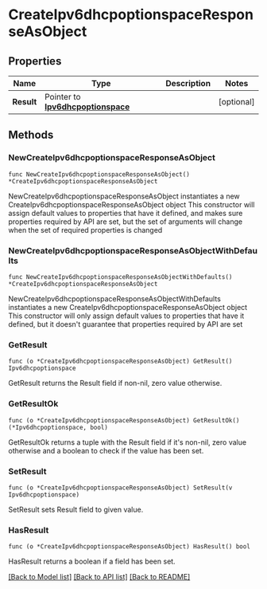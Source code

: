 # CreateIpv6dhcpoptionspaceResponseAsObject

## Properties

Name | Type | Description | Notes
------------ | ------------- | ------------- | -------------
**Result** | Pointer to [**Ipv6dhcpoptionspace**](Ipv6dhcpoptionspace.md) |  | [optional] 

## Methods

### NewCreateIpv6dhcpoptionspaceResponseAsObject

`func NewCreateIpv6dhcpoptionspaceResponseAsObject() *CreateIpv6dhcpoptionspaceResponseAsObject`

NewCreateIpv6dhcpoptionspaceResponseAsObject instantiates a new CreateIpv6dhcpoptionspaceResponseAsObject object
This constructor will assign default values to properties that have it defined,
and makes sure properties required by API are set, but the set of arguments
will change when the set of required properties is changed

### NewCreateIpv6dhcpoptionspaceResponseAsObjectWithDefaults

`func NewCreateIpv6dhcpoptionspaceResponseAsObjectWithDefaults() *CreateIpv6dhcpoptionspaceResponseAsObject`

NewCreateIpv6dhcpoptionspaceResponseAsObjectWithDefaults instantiates a new CreateIpv6dhcpoptionspaceResponseAsObject object
This constructor will only assign default values to properties that have it defined,
but it doesn't guarantee that properties required by API are set

### GetResult

`func (o *CreateIpv6dhcpoptionspaceResponseAsObject) GetResult() Ipv6dhcpoptionspace`

GetResult returns the Result field if non-nil, zero value otherwise.

### GetResultOk

`func (o *CreateIpv6dhcpoptionspaceResponseAsObject) GetResultOk() (*Ipv6dhcpoptionspace, bool)`

GetResultOk returns a tuple with the Result field if it's non-nil, zero value otherwise
and a boolean to check if the value has been set.

### SetResult

`func (o *CreateIpv6dhcpoptionspaceResponseAsObject) SetResult(v Ipv6dhcpoptionspace)`

SetResult sets Result field to given value.

### HasResult

`func (o *CreateIpv6dhcpoptionspaceResponseAsObject) HasResult() bool`

HasResult returns a boolean if a field has been set.


[[Back to Model list]](../README.md#documentation-for-models) [[Back to API list]](../README.md#documentation-for-api-endpoints) [[Back to README]](../README.md)


